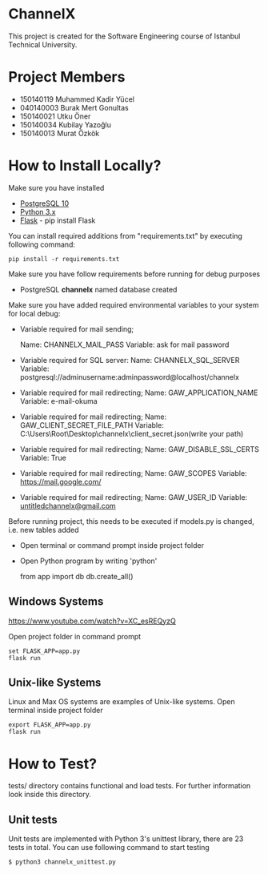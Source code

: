 # ChannelX
This project is created for the Software Engineering course of Istanbul Technical University.
# Project Members

* 150140119 Muhammed Kadir Yücel
* 040140003 Burak Mert Gonultas
* 150140021 Utku Öner
* 150140034 Kubilay Yazoğlu
* 150140013 Murat Özkök

# How to Install Locally?

Make sure you have installed

* [PostgreSQL 10](https://www.postgresql.org)
* [Python 3.x](https://www.python.org/)
* [Flask](http://flask.pocoo.org/) - pip install Flask

You can install required additions from "requirements.txt" by executing following command:

    pip install -r requirements.txt

Make sure you have follow requirements before running for debug purposes

* PostgreSQL **channelx** named database created

Make sure you have added required environmental variables to your system for local debug:

* Variable required for mail sending;

    Name: CHANNELX_MAIL_PASS
	Variable: ask for mail password

* Variable required for SQL server:
    Name: CHANNELX_SQL_SERVER
	Variable: postgresql://adminusername:adminpassword@localhost/channelx

* Variable required for mail redirecting;
	Name: GAW_APPLICATION_NAME
	Variable: e-mail-okuma

* Variable required for mail redirecting;
	Name: GAW_CLIENT_SECRET_FILE_PATH
	Variable: C:\Users\Root\Desktop\channelx\client_secret.json(write your path)

* Variable required for mail redirecting;
	Name: GAW_DISABLE_SSL_CERTS
	Variable: True

* Variable required for mail redirecting;
	Name: GAW_SCOPES
	Variable: https://mail.google.com/

* Variable required for mail redirecting;
	Name: GAW_USER_ID
	Variable: untitledchannelx@gmail.com

Before running project, this needs to be executed if models.py is changed, i.e. new tables added

* Open terminal or command prompt inside project folder
* Open Python program by writing 'python'

    from app import db
    db.create_all()

## Windows Systems

https://www.youtube.com/watch?v=XC_esREQyzQ

Open project folder in command prompt

    set FLASK_APP=app.py
    flask run

## Unix-like Systems

Linux and Max OS systems are examples of Unix-like systems. Open terminal inside project folder

    export FLASK_APP=app.py
    flask run

 # How to Test?

tests/ directory contains functional and load tests. For further information look inside this directory.

## Unit tests

Unit tests are implemented with Python 3's unittest library, there are 23 tests in total. You can use following command to start testing

    $ python3 channelx_unittest.py
